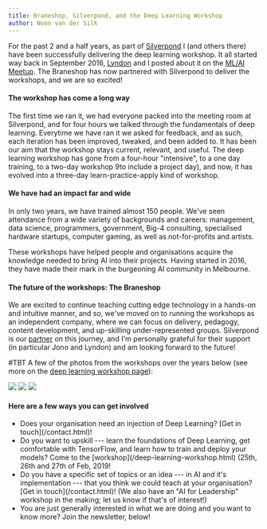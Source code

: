 ```yaml
---
title: Braneshop, Silverpond, and the Deep Learning Workshop
author: Noon van der Silk
---
```


For the past 2 and a half years, as part of
[Silverpond](https://silverpond.com.au) I (and others there) have been
successfully delivering the deep learning workshop. It all started way back in September 2016,
[Lyndon](http://sordina.github.io/) and I posted about it on the
[ML/AI Meetup](https://www.meetup.com/Machine-Learning-AI-Meetup/events/233901076/).
The Braneshop has now partnered with Silverpond to deliver the workshops, and
we are so excited!


#### The workshop has come a long way

The first time we ran it, we had everyone packed into the meeting room at
Silverpond, and for four hours we talked through the fundamentals of deep
learning.  Everytime we have ran it we asked for feedback, and as such,
each iteration has been improved, tweaked, and been added to. It has been
our aim that the workshop stays current, relevant, and useful. The deep
learning workshop has gone from a four-hour "intensive", to a one day
training, to a two-day workshop 9to include a project day), and now, it has
evolved into a three-day learn-practice-apply kind of workshop.


#### We have had an impact far and wide

In only two years, we have trained almost 150 people. We've seen attendance
from a wide variety of backgrounds and careers: management, data science,
programmers, government, Big-4 consulting, specialised hardware startups,
computer gaming, as well as not-for-profits and artists.

These workshops have helped people and organisations acquire the knowledge
needed to bring AI into their projects. Having started in 2016, they have made
their mark in the burgeoning AI community in Melbourne.


#### The future of the workshops: The Braneshop

We are excited to continue teaching cutting edge technology in a hands-on and
intuitive manner, and so, we've moved on to running the workshops as an
independent company, where we can focus on delivery, pedagogy, content
development, and up-skilling under-represented groups. Silverpond is our 
[partner](https://silverpond.com.au/2019/01/18/partnering-with-braneshop-for-silverponds-workshops/)
on this journey, and I'm personally grateful for their support (in particular
Jono and Lyndon) and am looking forward to the future!



\#TBT A few of the photos from the workshops over the years below (see more
on the [deep learning workshop page](/deep-learning-workshop.html)): 

<div id="photos-list"> <a href="/images/workshop/ws6.jpg"><img
src="/images/workshop/ws6.jpg" /></a> <a href="/images/workshop/ws2.jpg"><a
href="/images/workshop/ws9.jpg"><img src="/images/workshop/ws9.jpg" /></a>
<a href="/images/workshop/ws2.jpg"><img src="/images/workshop/ws2.jpg"
/></a> </div>


#### Here are a few ways you can get involved

<ul class="normal">
<li>Does your organisation need an injection of Deep Learning? [Get in touch](/contact.html)!</li>
<li>Do you want to upskill --- learn the foundations of Deep Learning, get
comfortable with TensorFlow, and learn how to train and deploy your models?
Come to the [workshop](/deep-learning-workshop.html) (25th, 26th and 27th of
    Feb, 2019!</li>
<li>Do you have a specific set of topics or an idea --- in AI and
it's implementation --- that you think we could teach at your
organisation? [Get in touch](/contact.html)! (We also have an "AI for
  Leadership" workshop in the making; let us know if that's of interest!)
</li>
<li>You are just generally interested in what we are doing and you want to
know more? Join the newsletter, below!
</li>
</ul>
